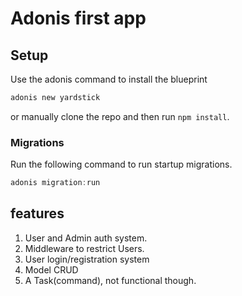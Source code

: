 # Adonis first app


## Setup

Use the adonis command to install the blueprint

```bash
adonis new yardstick
```

or manually clone the repo and then run `npm install`.


### Migrations

Run the following command to run startup migrations.

```js
adonis migration:run
```
## features
1. User and Admin auth system.
2. Middleware to restrict Users.
3. User login/registration system
4. Model CRUD
5. A Task(command), not functional though.
